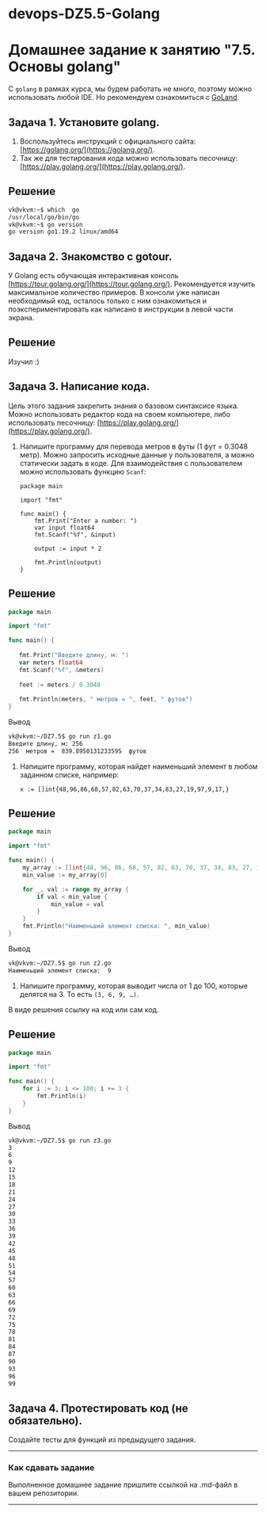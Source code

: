 # devops-DZ5.5-Golang
# Домашнее задание к занятию "7.5. Основы golang"

С `golang` в рамках курса, мы будем работать не много, поэтому можно использовать любой IDE. 
Но рекомендуем ознакомиться с [GoLand](https://www.jetbrains.com/ru-ru/go/).  

## Задача 1. Установите golang.
1. Воспользуйтесь инструкций с официального сайта: [https://golang.org/](https://golang.org/).
2. Так же для тестирования кода можно использовать песочницу: [https://play.golang.org/](https://play.golang.org/).

## Решение
```bash
vk@vkvm:~$ which  go
/usr/local/go/bin/go
vk@vkvm:~$ go version
go version go1.19.2 linux/amd64
```
## Задача 2. Знакомство с gotour.
У Golang есть обучающая интерактивная консоль [https://tour.golang.org/](https://tour.golang.org/). 
Рекомендуется изучить максимальное количество примеров. В консоли уже написан необходимый код, 
осталось только с ним ознакомиться и поэкспериментировать как написано в инструкции в левой части экрана.  

## Решение
Изучил :)

## Задача 3. Написание кода. 
Цель этого задания закрепить знания о базовом синтаксисе языка. Можно использовать редактор кода 
на своем компьютере, либо использовать песочницу: [https://play.golang.org/](https://play.golang.org/).

1. Напишите программу для перевода метров в футы (1 фут = 0.3048 метр). Можно запросить исходные данные 
у пользователя, а можно статически задать в коде.
    Для взаимодействия с пользователем можно использовать функцию `Scanf`:
    ```
    package main
    
    import "fmt"
    
    func main() {
        fmt.Print("Enter a number: ")
        var input float64
        fmt.Scanf("%f", &input)
    
        output := input * 2
    
        fmt.Println(output)    
    }
    ```
 ## Решение

 ```go
package main

import "fmt"

func main() {
	
    fmt.Print("Введите длину, м: ")
    var meters float64
    fmt.Scanf("%f", &meters)
    
    feet := meters / 0.3048
    
    fmt.Println(meters, " метров = ", feet, " футов")    
}
 ```
 Вывод
 
```bash
vk@vkvm:~/DZ7.5$ go run z1.go 
Введите длину, м: 256
256  метров =  839.8950131233595  футов
```
1. Напишите программу, которая найдет наименьший элемент в любом заданном списке, например:
    ```
    x := []int{48,96,86,68,57,82,63,70,37,34,83,27,19,97,9,17,}
    ```
 ## Решение
```go
package main

import "fmt"

func main() {
	my_array := []int{48, 96, 86, 68, 57, 82, 63, 70, 37, 34, 83, 27, 19, 97, 9, 17}
	min_value := my_array[0]

	for _, val := range my_array {
		if val < min_value {
			min_value = val
		}
	}
	fmt.Println("Наименьший элемент списка: ", min_value)
}
```
 
 Вывод
 
 ```bash
vk@vkvm:~/DZ7.5$ go run z2.go 
Наименьший элемент списка:  9
 ```

1. Напишите программу, которая выводит числа от 1 до 100, которые делятся на 3. То есть `(3, 6, 9, …)`.

В виде решения ссылку на код или сам код. 

## Решение

```go
package main

import "fmt"

func main() {
    for i := 3; i <= 100; i += 3 {
	    fmt.Println(i)
    }
}
```
Вывод
 
 ```bash
vk@vkvm:~/DZ7.5$ go run z3.go 
3
6
9
12
15
18
21
24
27
30
33
36
39
42
45
48
51
54
57
60
63
66
69
72
75
78
81
84
87
90
93
96
99
```

## Задача 4. Протестировать код (не обязательно).

Создайте тесты для функций из предыдущего задания. 

---

### Как cдавать задание

Выполненное домашнее задание пришлите ссылкой на .md-файл в вашем репозитории.

---
